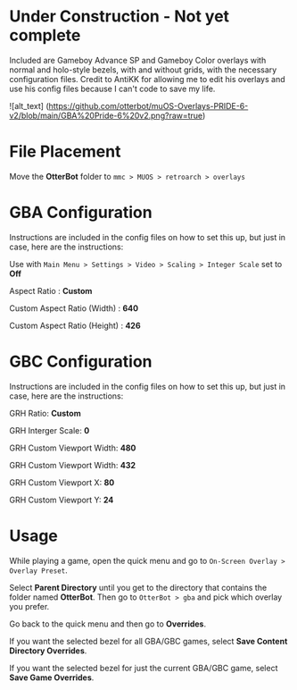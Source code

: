 # Under Construction - Not yet complete

Included are Gameboy Advance SP and Gameboy Color overlays with normal and holo-style bezels, with and without grids, with the necessary configuration files. Credit to AntiKK for allowing me to edit his overlays and use his config files because I can't code to save my life.

![alt_text] (https://github.com/otterbot/muOS-Overlays-PRIDE-6-v2/blob/main/GBA%20Pride-6%20v2.png?raw=true)

# File Placement
Move the **OtterBot** folder to `mmc > MUOS > retroarch > overlays`

# GBA Configuration
Instructions are included in the config files on how to set this up, but just in case, here are the instructions:

Use with `Main Menu > Settings > Video > Scaling > Integer Scale` set to **Off**

Aspect Ratio : **Custom**

Custom Aspect Ratio (Width) : **640**

Custom Aspect Ratio (Height) : **426**

# GBC Configuration
Instructions are included in the config files on how to set this up, but just in case, here are the instructions:

GRH Ratio: **Custom**

GRH Interger Scale: **0**

GRH Custom Viewport Width: **480**

GRH Custom Viewport Width: **432**

GRH Custom Viewport X: **80**

GRH Custom Viewport Y: **24**

# Usage
While playing a game, open the quick menu and go to `On-Screen Overlay > Overlay Preset`.

Select **Parent Directory** until you get to the directory that contains the folder named **OtterBot**. Then go to `OtterBot > gba` and pick which overlay you prefer.

Go back to the quick menu and then go to **Overrides**.

If you want the selected bezel for all GBA/GBC games, select **Save Content Directory Overrides**.

If you want the selected bezel for just the current GBA/GBC game, select **Save Game Overrides**.
